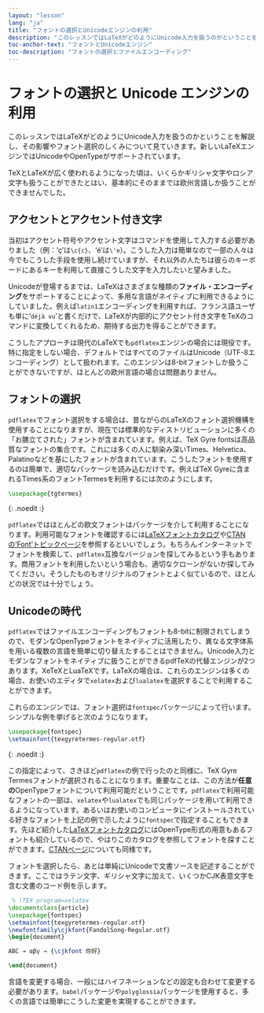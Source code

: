 ```yaml
---
layout: "lesson"
lang: "ja"
title: "フォントの選択とUnicodeエンジンの利用"
description: "このレッスンではLaTeXがどのようにUnicode入力を扱うのかということを解説し、その影響やフォント選択のしくみについて見ていきます。新しいLaTeXエンジンではUnicodeやOpenTypeがサポートされています。"
toc-anchor-text: "フォントとUnicodeエンジン"
toc-description: "フォントの選択とファイルエンコーディング"
---
```


# フォントの選択と Unicode エンジンの利用

<span class="summary">このレッスンではLaTeXがどのようにUnicode入力を扱うのかということを解説し、その影響やフォント選択のしくみについて見ていきます。新しいLaTeXエンジンではUnicodeやOpenTypeがサポートされています。</span>

TeXとLaTeXが広く使われるようになった頃は、いくらかギリシャ文字やロシア文字も扱うことができたとはい、基本的にそのままでは欧州言語しか扱うことができませんでした。

## アクセントとアクセント付き文字

当初はアクセント符号やアクセント文字はコマンドを使用して入力する必要がありました（例：‘ç’は`\c{c}`、‘é’は`\'e`）。こうした入力は簡単なので一部の人々は今でもこうした手段を使用し続けていますが、それ以外の人たちは彼らのキーボードにあるキーを利用して直接こうした文字を入力したいと望みました。

Unicodeが登場するまでは、LaTeXはさまざまな種類の**ファイル・エンコーディング**をサポートすることによって、多用な言語がネイティブに利用できるようにしていました。例えば`latin1`エンコーディングを利用すれば、フランス語ユーザも単に‘`déjà vu`’と書くだけで、LaTeXが内部的にアクセント付き文字をTeXのコマンドに変換してくれるため、期待する出力を得ることができます。

こうしたアプローチは現代のLaTeXでも`pdflatex`エンジンの場合には現役です。特に指定をしない場合、デフォルトではすべてのファイルはUnicode（UTF-8エンコーディング）として扱われます。このエンジンは8-bitフォントしか扱うことができないですが、ほとんどの欧州言語の場合は問題ありません。

## フォントの選択

`pdflatex`でフォント選択をする場合は、昔ながらのLaTeXのフォント選択機構を使用することになりますが、現在では標準的なディストリビューションに多くの「お膳立てされた」フォントが含まれています。例えば、TeX Gyre fontsは高品質なフォントの集合です。これには多くの人に馴染み深いTimes、Helvetica、Palatinoなどを基にしたフォントが含まれています。こうしたフォントを使用するのは簡単で、適切なパッケージを読み込むだけです。例えばTeX Gyreに含まれるTimes系のフォントTermesを利用するには次のようにします。

```latex
\usepackage{tgtermes}
```
{: .noedit :}

`pdflatex`ではほとんどの欧文フォントはパッケージを介して利用することになります。利用可能なフォントを確認するには[LaTeXフォントカタログ](https://www.tug.org/FontCatalogue/)や[CTANの‘Font’トピックページ](https://www.ctan.org/topic/font)を参照するといいでしょう。もちろんインターネットでフォントを検索して、`pdflatex`互換なバージョンを探してみるという手もあります。商用フォントを利用したいという場合も、適切なクローンがないか探してみてください。そうしたものもオリジナルのフォントとよく似ているので、ほとんどの状況では十分でしょう。

## Unicodeの時代

`pdflatex`ではファイルエンコーディングもフォントも8-bitに制限されてしまうので、モダンなOpenTypeフォントをネイティブに活用したり、異なる文字体系を用いる複数の言語を簡単に切り替えたすることはできません。Unicode入力とモダンなフォントをネイティブに扱うことができるpdfTeXの代替エンジンが2つあります。XeTeXとLuaTeXです。LaTeXの場合は、これらのエンジンは多くの場合、お使いのエディタで`xelatex`および`lualatex`を選択することで利用することができます。

これらのエンジンでは、フォント選択は`fontspec`パッケージによって行います。シンプルな例を挙げると次のようになります。

```latex
\usepackage{fontspec}
\setmainfont{texgyretermes-regular.otf}
```
{: .noedit :}

この指定によって、さきほど`pdflatex`の例で行ったのと同様に、TeX Gyre Termesフォントが選択されることになります。重要なことは、この方法が**任意の**OpenTypeフォントについて利用可能だということです。`pdflatex`で利用可能なフォントの一部は、`xelatex`や`lualatex`でも同じパッケージを用いて利用できるようになっています。あるいはお使いのコンピュータにインストールされている好きなフォントを上記の例で示したように`fontspec`で指定することもできます。先ほど紹介した[LaTeXフォントカタログ](https://www.tug.org/FontCatalogue/)にはOpenType形式の用意もあるフォントも紹介しているので、やはりこのカタログを参照してフォントを探すことができます。[CTANページ](https://www.ctan.org/topic/font)についても同様です。

フォントを選択したら、あとは単純にUnicodeで文書ソースを記述することができます。ここではラテン文字、ギリシャ文字に加えて、いくつかCJK表意文字を含む文書のコード例を示します。

```latex
 % !TEX program=xelatex
\documentclass{article}
\usepackage{fontspec}
\setmainfont{texgyretermes-regular.otf}
\newfontfamily\cjkfont{FandolSong-Regular.otf}
\begin{document}

ABC → αβγ → {\cjkfont 你好}

\end{document}
```

<p class="hint">言語を変更する場合、一般にはハイフネーションなどの設定も合わせて変更する必要があります。<code>babel</code>パッケージや<code>polyglossia</code>パッケージを使用すると、多くの言語では簡単にこうした変更を実現することができます。</p>
